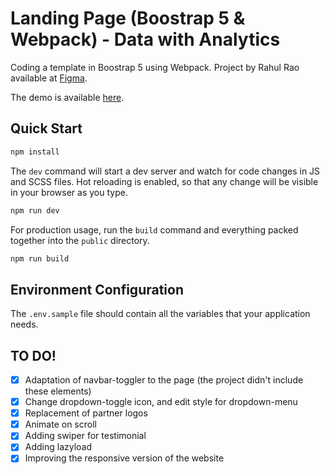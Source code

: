 # Landing Page (Boostrap 5 & Webpack) - Data with Analytics

Coding a template in Boostrap 5 using Webpack. Project by Rahul Rao available at [Figma](https://www.figma.com/community/file/990634575416780811).

The demo is available [here](https://www.berdychowski.com/demo/landing-page-data-with-analytics).

## Quick Start

```bash
npm install
```

The `dev` command will start a dev server and watch for code changes in JS and SCSS files. Hot reloading is enabled, so that any change will be visible in your browser as you type.

```bash
npm run dev
```

For production usage, run the `build` command and everything packed together into the `public` directory.

```bash
npm run build
```

## Environment Configuration

The `.env.sample` file should contain all the variables that your application needs.

## TO DO!

-   [x] Adaptation of navbar-toggler to the page (the project didn't include these elements)
-   [x] Change dropdown-toggle icon, and edit style for dropdown-menu
-   [x] Replacement of partner logos
-   [x] Animate on scroll
-   [x] Adding swiper for testimonial
-   [x] Adding lazyload
-   [x] Improving the responsive version of the website
